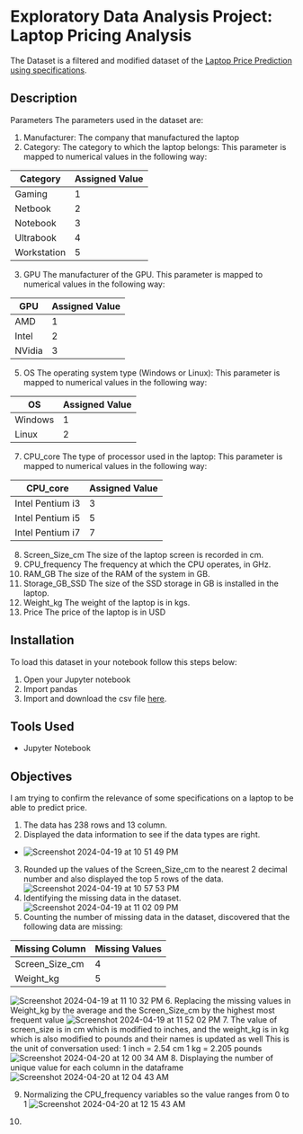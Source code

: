 # Exploratory Data Analysis Project: Laptop Pricing Analysis
The Dataset is a filtered and modified dataset of the [Laptop Price Prediction using specifications](https://www.kaggle.com/datasets/arnabchaki/laptop-price-prediction?resource=download).

##  Description
Parameters
The parameters used in the dataset are:
1. Manufacturer:
The company that manufactured the laptop
2. Category:
The category to which the laptop belongs: This parameter is mapped to numerical values in the
following way:

| Category    | Assigned Value |
|-------------|----------------|
| Gaming      | 1              |
| Netbook     | 2              |
| Notebook    | 3              |
| Ultrabook   | 4              |
| Workstation | 5              |



3. GPU
The manufacturer of the GPU. This parameter is mapped to numerical values in the following way:


| GPU    |Assigned Value|
|------  |--------------|
|AMD     |1             |
|Intel   |2             |
|NVidia  |3             |

5. OS
The operating system type (Windows or Linux): This parameter is mapped to numerical values in the
following way:


| OS     | Assigned Value|
| ---    | ---
|Windows | 1             |
|Linux   | 2             |

7. CPU_core
The type of processor used in the laptop: This parameter is mapped to numerical values in the
following way:

|CPU_core| Assigned Value|
|---     | ---           |
|Intel Pentium i3|  3    |
|Intel Pentium i5 |  5    |
|Intel Pentium i7 | 7 |
8. Screen_Size_cm
The size of the laptop screen is recorded in cm.
9. CPU_frequency
The frequency at which the CPU operates, in GHz.
10. RAM_GB
The size of the RAM of the system in GB.
11. Storage_GB_SSD
The size of the SSD storage in GB is installed in the laptop.
12. Weight_kg
The weight of the laptop is in kgs.
13. Price
The price of the laptop is in USD

## Installation
To load this dataset in your notebook follow this steps below:

1. Open your Jupyter notebook
2. Import pandas
3. Import and download the csv file  <a href='https://cf-courses-data.s3.us.cloud-object-storage.appdomain.cloud/IBMDeveloperSkillsNetwork-DA0101EN-SkillsNetwork/labs/Data%20files/automobileEDA.csv'>here</a>.

   
## Tools Used
* Jupyter Notebook

## Objectives
I am trying to confirm the relevance of some specifications on a laptop to be able to predict price.


1. The data has 238 rows and 13 column.
2. Displayed the data information to see if the data types are right.
* ![Screenshot 2024-04-19 at 10 51 49 PM](https://github.com/Raphlawren/Laptops_Pricing_Prediction_Using_Specifications/assets/130583230/001cd7f8-349c-4a92-8223-144ec8d28b78)
3. Rounded up the values of the Screen_Size_cm to the nearest 2 decimal number and also displayed the top 5 rows of the data.
  ![Screenshot 2024-04-19 at 10 57 53 PM](https://github.com/Raphlawren/Laptops_Pricing_Prediction_Using_Specifications/assets/130583230/6cda5815-2cd2-4355-9e55-2a8336697910)
4. Identifying the missing data in the dataset.
  ![Screenshot 2024-04-19 at 11 02 09 PM](https://github.com/Raphlawren/Laptops_Pricing_Prediction_Using_Specifications/assets/130583230/e0b6c8a1-55ba-4048-a33d-81a0e8b6fc90)
5. Counting the number of missing data in the dataset, discovered that the following data are missing:
  
  |Missing Column| Missing Values|
  | ---| ---|
  |Screen_Size_cm| 4|
  |Weight_kg|5|
  
  ![Screenshot 2024-04-19 at 11 10 32 PM](https://github.com/Raphlawren/Laptops_Pricing_Prediction_Using_Specifications/assets/130583230/f74c9b5c-1dfc-4028-9f05-de1a0acdfb7e)
6. Replacing the missing values in Weight_kg by the average and the Screen_Size_cm by the highest most frequent value
  ![Screenshot 2024-04-19 at 11 52 02 PM](https://github.com/Raphlawren/Laptops_Pricing_Prediction_Using_Specifications/assets/130583230/365552fb-b377-4bb7-b6dc-2f1d1782cf4e)
7. The value of screen_size is in cm which is modified to inches, and the weight_kg is in kg which is also modified to pounds and their names is updated as well
This is the unit of conversation used:
1 inch = 2.54 cm
1 kg   = 2.205 pounds
![Screenshot 2024-04-20 at 12 00 34 AM](https://github.com/Raphlawren/Laptops_Pricing_Prediction_Using_Specifications/assets/130583230/9af155f2-ec4a-482c-be97-782540c5b810)
8. Displaying the number of unique value for each column in the dataframe
![Screenshot 2024-04-20 at 12 04 43 AM](https://github.com/Raphlawren/Laptops_Pricing_Prediction_Using_Specifications/assets/130583230/db7b5014-907b-4afa-9ee3-d4c326b38156)

9. Normalizing the CPU_frequency variables so the value ranges from 0 to 1
    ![Screenshot 2024-04-20 at 12 15 43 AM](https://github.com/Raphlawren/Laptops_Pricing_Prediction_Using_Specifications/assets/130583230/18a61393-d7ca-4bb5-8f96-edde9c07c216)

10. 
